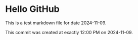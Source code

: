 # Hello GitHub
This is a test markdown file for date 2024-11-09.

This commit was created at exactly 12:00 PM on 2024-11-09.
